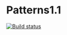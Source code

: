 # Patterns1.1
[![Build status](https://ci.appveyor.com/api/projects/status/xafkbn6pgh2wajag?svg=true)](https://ci.appveyor.com/project/Anvar102rus/patterns1-1)
